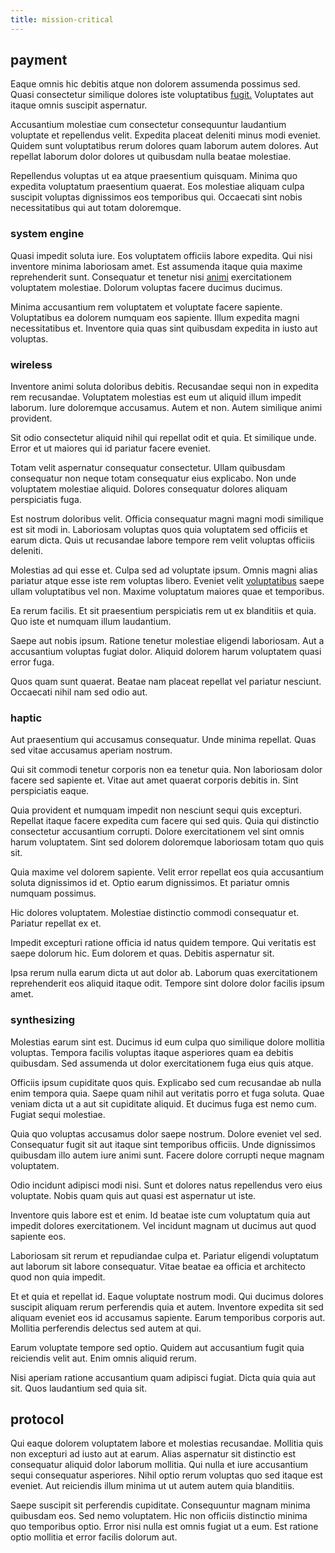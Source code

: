 ```yaml
---
title: mission-critical
---
```


## payment

Eaque omnis hic debitis atque non dolorem assumenda possimus sed. Quasi consectetur similique dolores iste voluptatibus [fugit.](/facere/temporibus/consequatur/cross_platform_indiana_flexibility.md) Voluptates aut itaque omnis suscipit aspernatur.

Accusantium molestiae cum consectetur consequuntur laudantium voluptate et repellendus velit. Expedita placeat deleniti minus modi eveniet. Quidem sunt voluptatibus rerum dolores quam laborum autem dolores. Aut repellat laborum dolor dolores ut quibusdam nulla beatae molestiae.

Repellendus voluptas ut ea atque praesentium quisquam. Minima quo expedita voluptatum praesentium quaerat. Eos molestiae aliquam culpa suscipit voluptas dignissimos eos temporibus qui. Occaecati sint nobis necessitatibus qui aut totam doloremque.

### system engine

Quasi impedit soluta iure. Eos voluptatem officiis labore expedita. Qui nisi inventore minima laboriosam amet. Est assumenda itaque quia maxime reprehenderit sunt. Consequatur et tenetur nisi [animi](/dolore/odio/neque/libero/handcrafted_plastic_chicken_buckinghamshire.md) exercitationem voluptatem molestiae. Dolorum voluptas facere ducimus ducimus.

Minima accusantium rem voluptatem et voluptate facere sapiente. Voluptatibus ea dolorem numquam eos sapiente. Illum expedita magni necessitatibus et. Inventore quia quas sint quibusdam expedita in iusto aut voluptas.

### wireless

Inventore animi soluta doloribus debitis. Recusandae sequi non in expedita rem recusandae. Voluptatem molestias est eum ut aliquid illum impedit laborum. Iure doloremque accusamus. Autem et non. Autem similique animi provident.

Sit odio consectetur aliquid nihil qui repellat odit et quia. Et similique unde. Error et ut maiores qui id pariatur facere eveniet.

Totam velit aspernatur consequatur consectetur. Ullam quibusdam consequatur non neque totam consequatur eius explicabo. Non unde voluptatem molestiae aliquid. Dolores consequatur dolores aliquam perspiciatis fuga.

Est nostrum doloribus velit. Officia consequatur magni magni modi similique est sit modi in. Laboriosam voluptas quos quia voluptatem sed officiis et earum dicta. Quis ut recusandae labore tempore rem velit voluptas officiis deleniti.

Molestias ad qui esse et. Culpa sed ad voluptate ipsum. Omnis magni alias pariatur atque esse iste rem voluptas libero. Eveniet velit [voluptatibus](/sit/cambridgeshire_protocol.md) saepe ullam voluptatibus vel non. Maxime voluptatum maiores quae et temporibus.

Ea rerum facilis. Et sit praesentium perspiciatis rem ut ex blanditiis et quia. Quo iste et numquam illum laudantium.

Saepe aut nobis ipsum. Ratione tenetur molestiae eligendi laboriosam. Aut a accusantium voluptas fugiat dolor. Aliquid dolorem harum voluptatem quasi error fuga.

Quos quam sunt quaerat. Beatae nam placeat repellat vel pariatur nesciunt. Occaecati nihil nam sed odio aut.

### haptic

Aut praesentium qui accusamus consequatur. Unde minima repellat. Quas sed vitae accusamus aperiam nostrum.

Qui sit commodi tenetur corporis non ea tenetur quia. Non laboriosam dolor facere sed sapiente et. Vitae aut amet quaerat corporis debitis in. Sint perspiciatis eaque.

Quia provident et numquam impedit non nesciunt sequi quis excepturi. Repellat itaque facere expedita cum facere qui sed quis. Quia qui distinctio consectetur accusantium corrupti. Dolore exercitationem vel sint omnis harum voluptatem. Sint sed dolorem doloremque laboriosam totam quo quis sit.

Quia maxime vel dolorem sapiente. Velit error repellat eos quia accusantium soluta dignissimos id et. Optio earum dignissimos. Et pariatur omnis numquam possimus.

Hic dolores voluptatem. Molestiae distinctio commodi consequatur et. Pariatur repellat ex et.

Impedit excepturi ratione officia id natus quidem tempore. Qui veritatis est saepe dolorum hic. Eum dolorem et quas. Debitis aspernatur sit.

Ipsa rerum nulla earum dicta ut aut dolor ab. Laborum quas exercitationem reprehenderit eos aliquid itaque odit. Tempore sint dolore dolor facilis ipsum amet.

### synthesizing

Molestias earum sint est. Ducimus id eum culpa quo similique dolore mollitia voluptas. Tempora facilis voluptas itaque asperiores quam ea debitis quibusdam. Sed assumenda ut dolor exercitationem fuga eius quis atque.

Officiis ipsum cupiditate quos quis. Explicabo sed cum recusandae ab nulla enim tempora quia. Saepe quam nihil aut veritatis porro et fuga soluta. Quae veniam dicta ut a aut sit cupiditate aliquid. Et ducimus fuga est nemo cum. Fugiat sequi molestiae.

Quia quo voluptas accusamus dolor saepe nostrum. Dolore eveniet vel sed. Consequatur fugit sit aut itaque sint temporibus officiis. Unde dignissimos quibusdam illo autem iure animi sunt. Facere dolore corrupti neque magnam voluptatem.

Odio incidunt adipisci modi nisi. Sunt et dolores natus repellendus vero eius voluptate. Nobis quam quis aut quasi est aspernatur ut iste.

Inventore quis labore est et enim. Id beatae iste cum voluptatum quia aut impedit dolores exercitationem. Vel incidunt magnam ut ducimus aut quod sapiente eos.

Laboriosam sit rerum et repudiandae culpa et. Pariatur eligendi voluptatum aut laborum sit labore consequatur. Vitae beatae ea officia et architecto quod non quia impedit.

Et et quia et repellat id. Eaque voluptate nostrum modi. Qui ducimus dolores suscipit aliquam rerum perferendis quia et autem. Inventore expedita sit sed aliquam eveniet eos id accusamus sapiente. Earum temporibus corporis aut. Mollitia perferendis delectus sed autem at qui.

Earum voluptate tempore sed optio. Quidem aut accusantium fugit quia reiciendis velit aut. Enim omnis aliquid rerum.

Nisi aperiam ratione accusantium quam adipisci fugiat. Dicta quia quia aut sit. Quos laudantium sed quia sit.

## protocol

Qui eaque dolorem voluptatem labore et molestias recusandae. Mollitia quis non excepturi ad iusto aut at earum. Alias aspernatur sit distinctio est consequatur aliquid dolor laborum mollitia. Qui nulla et iure accusantium sequi consequatur asperiores. Nihil optio rerum voluptas quo sed itaque est eveniet. Aut reiciendis illum minima ut ut autem autem quia blanditiis.

Saepe suscipit sit perferendis cupiditate. Consequuntur magnam minima quibusdam eos. Sed nemo voluptatem. Hic non officiis distinctio minima quo temporibus optio. Error nisi nulla est omnis fugiat ut a eum. Est ratione optio mollitia et error facilis dolorum aut.
